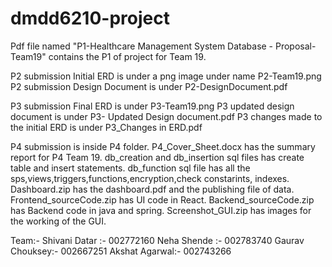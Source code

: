 # dmdd6210-project

Pdf file named "P1-Healthcare Management System Database - Proposal-Team19" contains the P1 of project for Team 19.

P2 submission Initial ERD is under a png image under name P2-Team19.png
P2 submission Design Document is under P2-DesignDocument.pdf


P3 submission Final ERD is under P3-Team19.png
P3 updated design document is under P3- Updated Design document.pdf
P3 changes made to the initial ERD is under P3_Changes in ERD.pdf


P4 submission is inside P4 folder.
P4_Cover_Sheet.docx has the summary report for P4 Team 19.
db_creation and db_insertion sql files has create table and insert statements.
db_function sql file has all the sps,views,triggers,functions,encryption,check constarints, indexes.
Dashboard.zip has the dashboard.pdf and the publishing file of data.
Frontend_sourceCode.zip has UI code in React.
Backend_sourceCode.zip has Backend code in java and spring.
Screenshot_GUI.zip has images for the working of the GUI.


Team:- 
Shivani Datar :- 002772160
Neha Shende :- 002783740
Gaurav Chouksey:- 002667251
Akshat Agarwal:- 002743266
